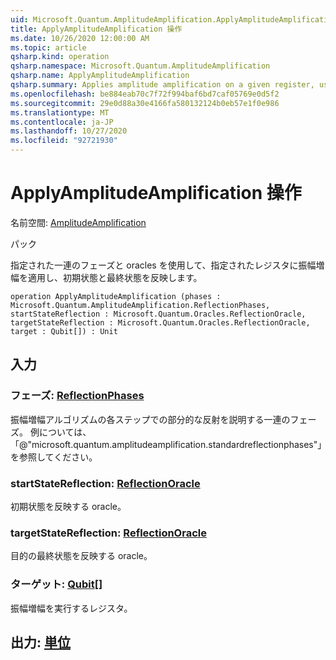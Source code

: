 ```yaml
---
uid: Microsoft.Quantum.AmplitudeAmplification.ApplyAmplitudeAmplification
title: ApplyAmplitudeAmplification 操作
ms.date: 10/26/2020 12:00:00 AM
ms.topic: article
qsharp.kind: operation
qsharp.namespace: Microsoft.Quantum.AmplitudeAmplification
qsharp.name: ApplyAmplitudeAmplification
qsharp.summary: Applies amplitude amplification on a given register, using a given set of phases and oracles to reflect about the initial and final states.
ms.openlocfilehash: be884eab70c7f72f994baf6bd7caf05769e0d5f2
ms.sourcegitcommit: 29e0d88a30e4166fa580132124b0eb57e1f0e986
ms.translationtype: MT
ms.contentlocale: ja-JP
ms.lasthandoff: 10/27/2020
ms.locfileid: "92721930"
---
```

# <a name="applyamplitudeamplification-operation"></a>ApplyAmplitudeAmplification 操作

名前空間: [AmplitudeAmplification](xref:Microsoft.Quantum.AmplitudeAmplification)

パック [](https://nuget.org/packages/)


指定された一連のフェーズと oracles を使用して、指定されたレジスタに振幅増幅を適用し、初期状態と最終状態を反映します。

```qsharp
operation ApplyAmplitudeAmplification (phases : Microsoft.Quantum.AmplitudeAmplification.ReflectionPhases, startStateReflection : Microsoft.Quantum.Oracles.ReflectionOracle, targetStateReflection : Microsoft.Quantum.Oracles.ReflectionOracle, target : Qubit[]) : Unit
```


## <a name="input"></a>入力

### <a name="phases--reflectionphases"></a>フェーズ: [ReflectionPhases](xref:Microsoft.Quantum.AmplitudeAmplification.ReflectionPhases)

振幅増幅アルゴリズムの各ステップでの部分的な反射を説明する一連のフェーズ。 例については、「@"microsoft.quantum.amplitudeamplification.standardreflectionphases"」を参照してください。


### <a name="startstatereflection--reflectionoracle"></a>startStateReflection: [ReflectionOracle](xref:Microsoft.Quantum.Oracles.ReflectionOracle)

初期状態を反映する oracle。


### <a name="targetstatereflection--reflectionoracle"></a>targetStateReflection: [ReflectionOracle](xref:Microsoft.Quantum.Oracles.ReflectionOracle)

目的の最終状態を反映する oracle。


### <a name="target--qubit"></a>ターゲット: [Qubit](xref:microsoft.quantum.lang-ref.qubit)[]

振幅増幅を実行するレジスタ。



## <a name="output--unit"></a>出力: [単位](xref:microsoft.quantum.lang-ref.unit)

